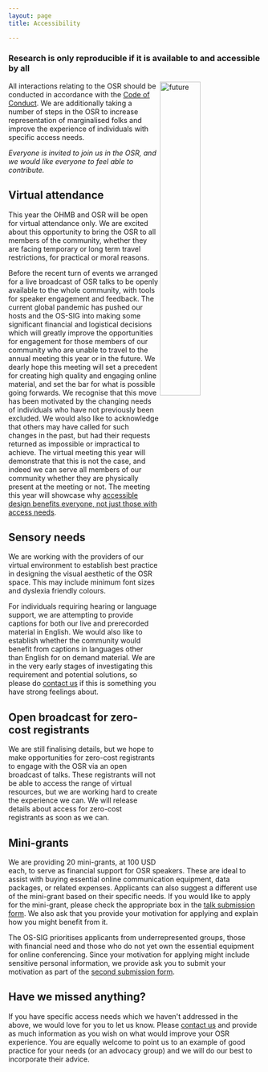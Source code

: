 ```yaml
---
layout: page
title: Accessibility

---
```


### Research is only reproducible if it is available to and accessible by all

<img align="right" src="../img/undraw_enter_uhqk.png" alt="future" width="40%">

All interactions relating to the OSR should be conducted in accordance with the <a href="https://www.humanbrainmapping.org/i4a/pages/index.cfm?pageid=3846">Code of Conduct</a>. We are additionally taking a number of steps in the OSR to increase representation of marginalised folks and improve the experience of individuals with specific access needs.

*Everyone is invited to join us in the OSR, and we would like everyone to feel able to contribute.*

## Virtual attendance

This year the OHMB and OSR will be open for virtual attendance only. We are excited about this opportunity to bring the OSR to all members of the community, whether they are facing temporary or long term travel restrictions, for practical or moral reasons.

Before the recent turn of events we arranged for a live broadcast of OSR talks to be openly available to the whole community, with tools for speaker engagement and feedback. The current global pandemic has pushed our hosts and the OS-SIG into making some significant financial and logistical decisions which will greatly improve the opportunities for engagement for those members of our community who are unable to travel to the annual meeting this year or in the future. We dearly hope this meeting will set a precedent for creating high quality and engaging online material, and set the bar for what is possible going forwards. We recognise that this move has been motivated by the changing needs of individuals who have not previously been excluded. We would also like to acknowledge that others may have called for such changes in the past, but had their requests returned as impossible or impractical to achieve. The virtual meeting this year will demonstrate that this is not the case, and indeed we can serve all members of our community whether they are physically present at the meeting or not. The meeting this year will showcase why [accessible design benefits everyone, not just those with access needs](https://blog.ai-media.tv/blog/why-designing-for-accessibility-helps-everyone).

## Sensory needs

We are working with the providers of our virtual environment to establish best practice in designing the visual aesthetic of the OSR space. This may include minimum font sizes and dyslexia friendly colours.

For individuals requiring hearing or language support, we are attempting to provide captions for both our live and prerecorded material in English. We would also like to establish whether the community would benefit from captions in languages other than English for on demand material. We are in the very early stages of investigating this requirement and potential solutions, so please do [contact us](contact.md) if this is something you have strong feelings about.

## Open broadcast for zero-cost registrants

We are still finalising details, but we hope to make opportunities for zero-cost registrants to engage with the OSR via an open broadcast of talks. These registrants will not be able to access the range of virtual resources, but we are working hard to create the experience we can. We will release details about access for zero-cost registrants as soon as we can.

<!-- For the first time in OHBM and OSR history, we will host a virtual meeting and broadcast all the scheduled OSR material via the [OS-SIG YouTube channel](https://www.youtube.com/channel/UChvSitFvqGDeA1y7MJs4CGQ) to anyone who would like to tune in!
The live broadcast will be supported by a system for receiving questions from remote viewers, so they can contribute directly to the discussion.

We are pleased that the stream to YouTube will not require our viewers to install any additional software and the feed can be scaled to fit available bandwidth. We are aware that YouTube is not currently available in all countries and are working to identify a more universal solution. We are very happy for you to [contact us](contact.md) to discuss options if YouTube is not a available in your region. -->

## Mini-grants

We are providing 20 mini-grants, at 100 USD each, to serve as financial support for OSR speakers.
These are ideal to assist with buying essential online communication equipment, data packages, or related expenses.
Applicants can also suggest a different use of the mini-grant based on their specific needs.
If you would like to apply for the mini-grant, please check the appropriate box in the [talk submission form](https://ohbm.github.io/osr2020/submit/#tripetto). We also ask that you provide your motivation for applying and explain how you might benefit from it.

The OS-SIG prioritises applicants from underrepresented groups, those with financial need and those who do not yet own the essential equipment for online conferencing.
Since your motivation for applying might include sensitive personal information, we provide ask you to submit your motivation as part of the [second submission form](https://ohbm.github.io/osr2020/submit/#framasoft).

## Have we missed anything?

If you have specific access needs which we haven't addressed in the above, we would love for you to let us know. Please [contact us](contact.md) and provide as much information as you wish on what would improve your OSR experience. You are equally welcome to point us to an example of good practice for your needs (or an advocacy group) and we will do our best to incorporate their advice.
